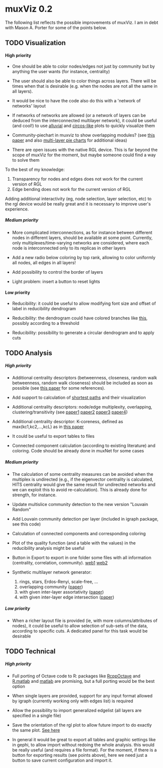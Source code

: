 muxViz 0.2
==========

The following list reflects the possible improvements of muxViz. I am in debt with Mason A. Porter for some of the points below.

## TODO Visualization

#### High priority

- One should be able to color nodes/edges not just by community but by anything the user wants (for instance, centrality)

- The user should also be able to color things across layers. There will be times when that is desirable (e.g. when the nodes are not all the same in all layers).

- It would be nice to have the code also do this with a 'network of networks' layout

- If networks of networks are allowed (or a network of layers can be deduced from the interconnected multilayer network), it could be useful (and cool!) to use [alluvial](http://www.r-bloggers.com/alluvial-diagrams/) and [circos-like](http://circos.ca/) plots to quickly visualize them

- Community-piechart in muxviz to show overlapping modules? (see [this paper](http://arxiv.org/abs/1408.2925) and also [multi-layer pie charts](http://www.r-bloggers.com/how-to-draw-venn-pie-agram-multi-layer-pie-chart-in-r/) for additional ideas)

- There are open issues with the native RGL device. This is far beyond the scope of muxViz for the moment, but maybe someone could find a way to solve them

To the best of my knowledge:

1. Transparency for nodes and edges does not work for the current version of RGL 
2. Edge bending does not work for the current version of RGL

Adding additional interactivity (eg, node selection, layer selection, etc) to the rgl device would be really great and it is necessary to improve user's experience.


##### Medium priority

- More complicated interconnections, as for instance between different nodes in different layers, should be available at some point. Currently, only multiplexes/time-varying networks are considered, where each node is interconnected only to its replicas in other layers

- Add a new radio below coloring by top rank, allowing to color uniformly all nodes, all edges in all layers!

- Add possibility to control the border of layers

- Light problem: insert a button to reset lights

#### Low priority

- Reducibility: it could be useful to allow modifying font size and offset of label in reducibility dendrogram

- Reducibility: the dendrogram could have colored branches like [this](http://stackoverflow.com/questions/18036094/how-to-create-a-dendrogram-with-colored-branches), possibly according to a threshold

- Reducibility: possibility to generate a circular dendrogram and to apply cuts




## TODO Analysis 

##### High priority

- Additional centrality descriptors (betweenness, closeness, random walk betweenness, random walk closeness) should be included as soon as possible (see [this paper](http://dl.acm.org/citation.cfm?id=2615687) for some references). 

- Add support to calculation of [shortest paths](http://dl.acm.org/citation.cfm?id=2615687) and their visualization

- Additional centrality descriptors: node/edge multiplexity, overlapping, clustering/transitivity (see [paper1](http://arxiv.org/abs/1405.0425) [paper2](http://arxiv.org/abs/1308.3182) [paper3](http://arxiv.org/abs/1403.1546) [paper4](http://arxiv.org/abs/1307.6780))

- Additional centrality descriptor: K-coreness, defined as max(kc1,kc2,...,kcL) as in [this paper](http://journals.aps.org/pre/abstract/10.1103/PhysRevE.90.032816)

- It could be useful to export tables to files

- Connected component calculation (according to existing literature) and coloring. Code should be already done in muxNet for some cases

##### Medium priority

- The calculation of some centrality measures can be avoided when the multiplex is undirected (e.g., if the eigenvector centrality is calculated, HITS centrality would give the same result for undirected networks and we can exploit this to avoid re-calculation). This is already done for strength, for instance.

- Update multislice community detection to the new version "Louvain Random"

- Add Louvain community detection per layer (included in igraph package, see this code)

- Calculation of connected components and corresponding coloring

- Plot of the quality function (and a table with the values) in the reducibility analysis might be useful

- Button in Export to export in one folder some files with all information (centrality, correlation, community). [web1](http://shiny.rstudio.com/articles/download.html) [web2](https://gist.github.com/SachaEpskamp/5796467)

- Synthetic multilayer network generator: 
  1. rings, stars, Erdos-Renyi, scale-free, ...
  2. overlapping community ([paper](http://arxiv.org/abs/1408.2925))
  3. with given inter-layer assortativity ([paper](http://arxiv.org/abs/1311.2906))
  4. with given inter-layer edge intersection ([paper](http://arxiv.org/abs/1405.0425))


##### Low priority

- When a richer layout file is provided (ie, with more columns/attributes of nodes), it could be useful to allow selection of sub-sets of the data, according to specific cuts. A dedicated panel for this task would be desirable





## TODO Technical

##### High priority

- Full porting of Octave code to R: packages like 
  [RcppOctave](http://cran.r-project.org/web/packages/RcppOctave/vignettes/RcppOctave.pdf)
  and 
  [R.matlab](http://cran.r-project.org/web/packages/R.matlab/R.matlab.pdf)
  and
  [matlab](http://cran.r-project.org/web/packages/matlab/matlab.pdf)
  are promising, but a full porting would be the best option

- When single layers are provided, support for any input format allowed by igraph (currently working only with edges list) is required

- Allow the possibility to import generalized edgelist (all layers are specified in a single file)

- Save the orientation of the rgl plot to allow future import to do exactly the same plot. [See here](http://stackoverflow.com/questions/16362381/save-the-orientation-of-a-rgl-plot3d-plot)
 
 - In general it would be great to export all tables and graphic settings like in gephi, to allow import without redoing the whole analysis. this would be really useful (and requires a file format). For the moment, if there is a button for exporting results (see points above), here we need just a button to save current configuration and import it.






